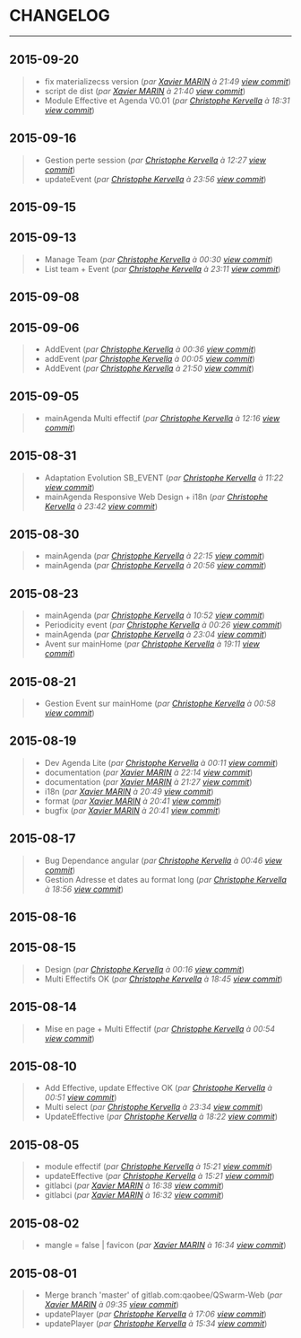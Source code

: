 # CHANGELOG
---

## 2015-09-20
> + fix materializecss version (*par [Xavier MARIN](marin.xavier@gmail.com) à 21:49 [view commit](https://gitlab.com/qaobee/qaobee-swarn/commit/e2fea8ae220fac2e16925fcf29e8e8d75fd0f12e)*)
> + script de dist (*par [Xavier MARIN](marin.xavier@gmail.com) à 21:40 [view commit](https://gitlab.com/qaobee/qaobee-swarn/commit/1a8811f86ec85b11831f046a4d516fc7e0891bcc)*)
> + Module Effective et Agenda V0.01 (*par [Christophe Kervella](ch.kervella@gmail.com) à 18:31 [view commit](https://gitlab.com/qaobee/qaobee-swarn/commit/e77762577e1932c006c152075810927a29ce4b9d)*)

## 2015-09-16
> + Gestion perte session (*par [Christophe Kervella](ch.kervella@gmail.com) à 12:27 [view commit](https://gitlab.com/qaobee/qaobee-swarn/commit/c8b1e9d8c089e51a590e00ec62d887c5d543ebb1)*)
> + updateEvent (*par [Christophe Kervella](ch.kervella@gmail.com) à 23:56 [view commit](https://gitlab.com/qaobee/qaobee-swarn/commit/1c08f0cd06a4073c207747c48f9040609394524e)*)

## 2015-09-15

## 2015-09-13
> + Manage Team (*par [Christophe Kervella](ch.kervella@gmail.com) à 00:30 [view commit](https://gitlab.com/qaobee/qaobee-swarn/commit/c703ba59b24eb409e5476be7762418312288ee31)*)
> + List team + Event (*par [Christophe Kervella](ch.kervella@gmail.com) à 23:11 [view commit](https://gitlab.com/qaobee/qaobee-swarn/commit/22b968168ee5b3370855699aa2d96b4b6ccab73d)*)

## 2015-09-08

## 2015-09-06
> + AddEvent (*par [Christophe Kervella](ch.kervella@gmail.com) à 00:36 [view commit](https://gitlab.com/qaobee/qaobee-swarn/commit/ce5181a9df500a1c65108c9bc24a8477b2dd0bd7)*)
> + addEvent (*par [Christophe Kervella](ch.kervella@gmail.com) à 00:05 [view commit](https://gitlab.com/qaobee/qaobee-swarn/commit/78ad290433b0b8c8fb077b001a2841fe0e1b7b58)*)
> + AddEvent (*par [Christophe Kervella](ch.kervella@gmail.com) à 21:50 [view commit](https://gitlab.com/qaobee/qaobee-swarn/commit/30927f84316a0fe5f26d631bdcc8acb25ff87072)*)

## 2015-09-05
> + mainAgenda Multi effectif (*par [Christophe Kervella](ch.kervella@gmail.com) à 12:16 [view commit](https://gitlab.com/qaobee/qaobee-swarn/commit/34bdaa46e39176ce5a875de44eeb70cb8aa78120)*)

## 2015-08-31
> + Adaptation Evolution SB_EVENT (*par [Christophe Kervella](ch.kervella@gmail.com) à 11:22 [view commit](https://gitlab.com/qaobee/qaobee-swarn/commit/792abddf065205a380506fad33871c8a61ecf3e1)*)
> + mainAgenda Responsive Web Design + i18n (*par [Christophe Kervella](ch.kervella@gmail.com) à 23:42 [view commit](https://gitlab.com/qaobee/qaobee-swarn/commit/027d3871b77ef04a4e0d7964ff3fe8479f6c97bc)*)

## 2015-08-30
> + mainAgenda (*par [Christophe Kervella](ch.kervella@gmail.com) à 22:15 [view commit](https://gitlab.com/qaobee/qaobee-swarn/commit/c285d987bdb8e77b7515934acbcea17349beb114)*)
> + mainAgenda (*par [Christophe Kervella](ch.kervella@gmail.com) à 20:56 [view commit](https://gitlab.com/qaobee/qaobee-swarn/commit/14763fda65b0da39d1a7b2c1465f91bb5e53a242)*)

## 2015-08-23
> + mainAgenda (*par [Christophe Kervella](ch.kervella@gmail.com) à 10:52 [view commit](https://gitlab.com/qaobee/qaobee-swarn/commit/06fcb2503cf6ba8b49cf9ec3c432fc0854e45cca)*)
> + Periodicity event (*par [Christophe Kervella](ch.kervella@gmail.com) à 00:26 [view commit](https://gitlab.com/qaobee/qaobee-swarn/commit/f791c150b9792d5f2e925ceb1ad19e49192c5abb)*)
> + mainAgenda (*par [Christophe Kervella](ch.kervella@gmail.com) à 23:04 [view commit](https://gitlab.com/qaobee/qaobee-swarn/commit/3c3613136727b1871011860e9ecce22a81f821c5)*)
> + Avent sur mainHome (*par [Christophe Kervella](ch.kervella@gmail.com) à 19:11 [view commit](https://gitlab.com/qaobee/qaobee-swarn/commit/1499e60393f9914b83df819ef2821d51292c05fc)*)

## 2015-08-21
> + Gestion Event sur mainHome (*par [Christophe Kervella](ch.kervella@gmail.com) à 00:58 [view commit](https://gitlab.com/qaobee/qaobee-swarn/commit/8bb38fc4238c35e3a62f9f5e99d9565433548816)*)

## 2015-08-19
> + Dev Agenda Lite (*par [Christophe Kervella](ch.kervella@gmail.com) à 00:11 [view commit](https://gitlab.com/qaobee/qaobee-swarn/commit/3e54500fb1ae7c9ba6a9b012353859acbd2d03e7)*)
> + documentation (*par [Xavier MARIN](marin.xavier@gmail.com) à 22:14 [view commit](https://gitlab.com/qaobee/qaobee-swarn/commit/d55b7341461fefb3e3086379ed1a56720256d124)*)
> + documentation (*par [Xavier MARIN](marin.xavier@gmail.com) à 21:27 [view commit](https://gitlab.com/qaobee/qaobee-swarn/commit/7ec5df9ffe4b52f98510f1dc25c17086dd6fb38b)*)
> + i18n (*par [Xavier MARIN](marin.xavier@gmail.com) à 20:49 [view commit](https://gitlab.com/qaobee/qaobee-swarn/commit/7b32a130e81fcfd75393dfeabb609acbea5761a6)*)
> + format (*par [Xavier MARIN](marin.xavier@gmail.com) à 20:41 [view commit](https://gitlab.com/qaobee/qaobee-swarn/commit/6a98517570019b18fdd9b7f8bd098ba6b484bd6b)*)
> + bugfix (*par [Xavier MARIN](marin.xavier@gmail.com) à 20:41 [view commit](https://gitlab.com/qaobee/qaobee-swarn/commit/0e2193d49fc6db3fe4c78b2ff606a8bb33e5b73c)*)

## 2015-08-17
> + Bug Dependance angular (*par [Christophe Kervella](ch.kervella@gmail.com) à 00:46 [view commit](https://gitlab.com/qaobee/qaobee-swarn/commit/292ca29e44be15d84661389722707a3281922eb6)*)
> + Gestion Adresse et dates au format long (*par [Christophe Kervella](ch.kervella@gmail.com) à 18:56 [view commit](https://gitlab.com/qaobee/qaobee-swarn/commit/8619703932977727eb57f37e59e30e933a0b31d0)*)

## 2015-08-16

## 2015-08-15
> + Design (*par [Christophe Kervella](ch.kervella@gmail.com) à 00:16 [view commit](https://gitlab.com/qaobee/qaobee-swarn/commit/1abb27e890b843101d41eb582349050aa61e0ba2)*)
> + Multi Effectifs OK (*par [Christophe Kervella](ch.kervella@gmail.com) à 18:45 [view commit](https://gitlab.com/qaobee/qaobee-swarn/commit/39592cf2c6fd8b46e3a24edbb666ee07c23b1ec8)*)

## 2015-08-14
> + Mise en page + Multi Effectif (*par [Christophe Kervella](ch.kervella@gmail.com) à 00:54 [view commit](https://gitlab.com/qaobee/qaobee-swarn/commit/ee2a7780c6c155a80c17159b08e594b48d0339f4)*)

## 2015-08-10
> + Add Effective, update Effective OK (*par [Christophe Kervella](ch.kervella@gmail.com) à 00:51 [view commit](https://gitlab.com/qaobee/qaobee-swarn/commit/103a402fb79c328d97a025c00f986633d826c917)*)
> + Multi select (*par [Christophe Kervella](ch.kervella@gmail.com) à 23:34 [view commit](https://gitlab.com/qaobee/qaobee-swarn/commit/c216a6978f91e35670d5c865c9b2ebeb3918e9b0)*)
> + UpdateEffective (*par [Christophe Kervella](ch.kervella@gmail.com) à 18:22 [view commit](https://gitlab.com/qaobee/qaobee-swarn/commit/fb6983e59634a899f743e11f2ffa73e186a21921)*)

## 2015-08-05
> + module effectif (*par [Christophe Kervella](ch.kervella@gmail.com) à 15:21 [view commit](https://gitlab.com/qaobee/qaobee-swarn/commit/7ac521d5c333217ac3fa521fcabfdcd10ab5c7ce)*)
> + updateEffective (*par [Christophe Kervella](ch.kervella@gmail.com) à 15:21 [view commit](https://gitlab.com/qaobee/qaobee-swarn/commit/cef71f7b4be5de02e5b1ac4144c69d6dc92ce23b)*)
> + gitlabci (*par [Xavier MARIN](marin.xavier@gmail.com) à 16:38 [view commit](https://gitlab.com/qaobee/qaobee-swarn/commit/4dbe66f9979d088e6707177cc8a2a109f5a2c5ed)*)
> + gitlabci (*par [Xavier MARIN](marin.xavier@gmail.com) à 16:32 [view commit](https://gitlab.com/qaobee/qaobee-swarn/commit/4d7c70bb224cf8fcc10ffeefe08299615f974113)*)

## 2015-08-02
> + mangle = false | favicon (*par [Xavier MARIN](marin.xavier@gmail.com) à 16:34 [view commit](https://gitlab.com/qaobee/qaobee-swarn/commit/824e8f0ad230532bc16d370329151237dccc1471)*)

## 2015-08-01
> + Merge branch 'master' of gitlab.com:qaobee/QSwarm-Web (*par [Xavier MARIN](marin.xavier@gmail.com) à 09:35 [view commit](https://gitlab.com/qaobee/qaobee-swarn/commit/26a3716544822eafbfe7c495d0706b81473e618c)*)
> + updatePlayer (*par [Christophe Kervella](ch.kervella@gmail.com) à 17:06 [view commit](https://gitlab.com/qaobee/qaobee-swarn/commit/321a460c90588ee80b7abef5116923fc9c0c161c)*)
> + updatePlayer (*par [Christophe Kervella](ch.kervella@gmail.com) à 15:34 [view commit](https://gitlab.com/qaobee/qaobee-swarn/commit/d66a3799c0a23ebe784b8b8498497d543dc81cba)*)
